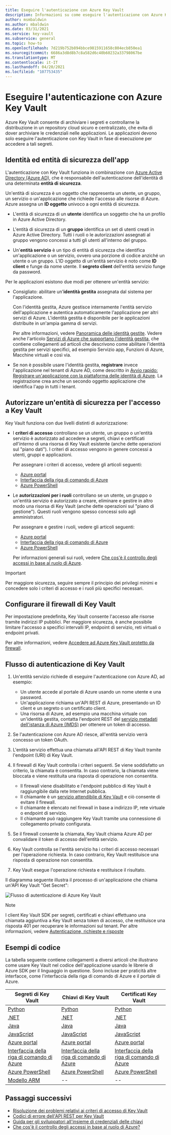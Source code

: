 ```yaml
---
title: Eseguire l'autenticazione con Azure Key Vault
description: Informazioni su come eseguire l'autenticazione con Azure Key Vault
author: msmbaldwin
ms.author: mbaldwin
ms.date: 03/31/2021
ms.service: key-vault
ms.subservice: general
ms.topic: how-to
ms.openlocfilehash: 7d219b752b894bbce9815911658c804ecb850ea1
ms.sourcegitcommit: 6686a3d8d8b7c8a582d6c40b60232a33798067be
ms.translationtype: MT
ms.contentlocale: it-IT
ms.lasthandoff: 04/20/2021
ms.locfileid: "107753435"
---
```

# <a name="authenticate-to-azure-key-vault"></a>Eseguire l'autenticazione con Azure Key Vault

Azure Key Vault consente di archiviare i segreti e controllarne la distribuzione in un repository cloud sicuro e centralizzato, che evita di dover archiviare le credenziali nelle applicazioni. Le applicazioni devono solo eseguire l'autenticazione con Key Vault in fase di esecuzione per accedere a tali segreti.

## <a name="app-identity-and-security-principals"></a>Identità ed entità di sicurezza dell'app

L'autenticazione con Key Vault funziona in combinazione con [Azure Active Directory (Azure AD)](../../active-directory/fundamentals/active-directory-whatis.md), che è responsabile dell'autenticazione dell'identità di una determinata **entità di sicurezza**.

Un'entità di sicurezza è un oggetto che rappresenta un utente, un gruppo, un servizio o un'applicazione che richiede l'accesso alle risorse di Azure. Azure assegna un **ID oggetto** univoco a ogni entità di sicurezza.

* L'entità di sicurezza di un **utente** identifica un soggetto che ha un profilo in Azure Active Directory.

* L'entità di sicurezza di un **gruppo** identifica un set di utenti creati in Azure Active Directory. Tutti i ruoli o le autorizzazioni assegnati al gruppo vengono concessi a tutti gli utenti all'interno del gruppo.

* Un'**entità servizio** è un tipo di entità di sicurezza che identifica un'applicazione o un servizio, ovvero una porzione di codice anziché un utente o un gruppo. L'ID oggetto di un'entità servizio è noto come **ID client** e funge da nome utente. Il **segreto client** dell'entità servizio funge da password.

Per le applicazioni esistono due modi per ottenere un'entità servizio:

* Consigliato: abilitare un'**identità gestita** assegnata dal sistema per l'applicazione.

    Con l'identità gestita, Azure gestisce internamente l'entità servizio dell'applicazione e autentica automaticamente l'applicazione per altri servizi di Azure. L'identità gestita è disponibile per le applicazioni distribuite in un'ampia gamma di servizi.

    Per altre informazioni, vedere [Panoramica delle identità gestite](../../active-directory/managed-identities-azure-resources/overview.md). Vedere anche l'articolo [Servizi di Azure che supportano l'identità gestita](../../active-directory/managed-identities-azure-resources/services-support-managed-identities.md), che contiene collegamenti ad articoli che descrivono come abilitare l'identità gestita per servizi specifici, ad esempio Servizio app, Funzioni di Azure, Macchine virtuali e così via.

* Se non è possibile usare l'identità gestita, **registrare** invece l'applicazione nel tenant di Azure AD, come descritto in [Avvio rapido: Registrare un'applicazione con la piattaforma delle identità di Azure](../../active-directory/develop/quickstart-register-app.md). La registrazione crea anche un secondo oggetto applicazione che identifica l'app in tutti i tenant.

## <a name="authorize-a-security-principal-to-access-key-vault"></a>Autorizzare un'entità di sicurezza per l'accesso a Key Vault

Key Vault funziona con due livelli distinti di autorizzazione:

- I **criteri di accesso** controllano se un utente, un gruppo o un'entità servizio è autorizzato ad accedere a segreti, chiavi e certificati *all'interno* di una risorsa di Key Vault esistente (anche dette operazioni sul "piano dati"). I criteri di accesso vengono in genere concessi a utenti, gruppi e applicazioni.

    Per assegnare i criteri di accesso, vedere gli articoli seguenti:

    - [Azure portal](assign-access-policy-portal.md)
    - [Interfaccia della riga di comando di Azure](assign-access-policy-cli.md)
    - [Azure PowerShell](assign-access-policy-portal.md)

- Le **autorizzazioni per i ruoli** controllano se un utente, un gruppo o un'entità servizio è autorizzato a creare, eliminare e gestire in altro modo una risorsa di Key Vault (anche dette operazioni sul "piano di gestione"). Questi ruoli vengono spesso concessi solo agli amministratori.
 
    Per assegnare e gestire i ruoli, vedere gli articoli seguenti:

    - [Azure portal](../../role-based-access-control/role-assignments-portal.md)
    - [Interfaccia della riga di comando di Azure](../../role-based-access-control/role-assignments-cli.md)
    - [Azure PowerShell](../../role-based-access-control/role-assignments-powershell.md)

    Per informazioni generali sui ruoli, vedere [Che cos'è il controllo degli accessi in base al ruolo di Azure](../../role-based-access-control/overview.md).


> [!IMPORTANT]
> Per maggiore sicurezza, seguire sempre il principio dei privilegi minimi e concedere solo i criteri di accesso e i ruoli più specifici necessari. 
    
## <a name="configure-the-key-vault-firewall"></a>Configurare il firewall di Key Vault

Per impostazione predefinita, Key Vault consente l'accesso alle risorse tramite indirizzi IP pubblici. Per maggiore sicurezza, è anche possibile limitare l'accesso a specifici intervalli IP, endpoint di servizio, reti virtuali o endpoint privati.

Per altre informazioni, vedere [Accedere ad Azure Key Vault protetto da firewall](./access-behind-firewall.md).


## <a name="the-key-vault-authentication-flow"></a>Flusso di autenticazione di Key Vault

1. Un'entità servizio richiede di eseguire l'autenticazione con Azure AD, ad esempio:
    * Un utente accede al portale di Azure usando un nome utente e una password.
    * Un'applicazione richiama un'API REST di Azure, presentando un ID client e un segreto o un certificato client.
    * Una risorsa di Azure, ad esempio una macchina virtuale con un'identità gestita, contatta l'endpoint REST del [servizio metadati dell'istanza di Azure (IMDS)](../../virtual-machines/windows/instance-metadata-service.md) per ottenere un token di accesso.

1. Se l'autenticazione con Azure AD riesce, all'entità servizio verrà concesso un token OAuth.

1. L'entità servizio effettua una chiamata all'API REST di Key Vault tramite l'endpoint (URI) di Key Vault.

1. Il firewall di Key Vault controlla i criteri seguenti. Se viene soddisfatto un criterio, la chiamata è consentita. In caso contrario, la chiamata viene bloccata e viene restituita una risposta di operazione non consentita.

    * Il firewall viene disabilitato e l'endpoint pubblico di Key Vault è raggiungibile dalla rete Internet pubblica.
    * Il chiamante è un [servizio attendibile di Key Vault](./overview-vnet-service-endpoints.md#trusted-services) e ciò consente di evitare il firewall.
    * Il chiamante è elencato nel firewall in base a indirizzo IP, rete virtuale o endpoint di servizio.
    * Il chiamante può raggiungere Key Vault tramite una connessione di collegamento privato configurata.    

1. Se il firewall consente la chiamata, Key Vault chiama Azure AD per convalidare il token di accesso dell'entità servizio.

1. Key Vault controlla se l'entità servizio ha i criteri di accesso necessari per l'operazione richiesta. In caso contrario, Key Vault restituisce una risposta di operazione non consentita.

1. Key Vault esegue l'operazione richiesta e restituisce il risultato.

Il diagramma seguente illustra il processo di un'applicazione che chiama un'API Key Vault "Get Secret":

![Flusso di autenticazione di Azure Key Vault](../media/authentication/authentication-flow.png)

> [!NOTE]
> I client Key Vault SDK per segreti, certificati e chiavi effettuano una chiamata aggiuntiva a Key Vault senza token di accesso, che restituisce una risposta 401 per recuperare le informazioni sul tenant. Per altre informazioni, vedere [Autenticazione, richieste e risposte](authentication-requests-and-responses.md)

## <a name="code-examples"></a>Esempi di codice

La tabella seguente contiene collegamenti a diversi articoli che illustrano come usare Key Vault nel codice dell'applicazione usando le librerie di Azure SDK per il linguaggio in questione. Sono incluse per praticità altre interfacce, come l'interfaccia della riga di comando di Azure e il portale di Azure.

| Segreti di Key Vault | Chiavi di Key Vault | Certificati Key Vault |
|  --- | --- | --- |
| [Python](../secrets/quick-create-python.md) | [Python](../keys/quick-create-python.md) | [Python](../certificates/quick-create-python.md) | 
| [.NET](../secrets/quick-create-net.md) | [.NET](../keys/quick-create-net.md) | [.NET](../certificates/quick-create-net.md) |
| [Java](../secrets/quick-create-java.md) | [Java](../keys/quick-create-java.md) | [Java](../certificates/quick-create-java.md) |
| [JavaScript](../secrets/quick-create-node.md) | [JavaScript](../keys/quick-create-node.md) | [JavaScript](../certificates/quick-create-node.md) | 
| [Azure portal](../secrets/quick-create-portal.md) | [Azure portal](../keys/quick-create-portal.md) | [Azure portal](../certificates/quick-create-portal.md) |
| [Interfaccia della riga di comando di Azure](../secrets/quick-create-cli.md) | [Interfaccia della riga di comando di Azure](../keys/quick-create-cli.md) | [Interfaccia della riga di comando di Azure](../certificates/quick-create-cli.md) |
| [Azure PowerShell](../secrets/quick-create-powershell.md) | [Azure PowerShell](../keys/quick-create-powershell.md) | [Azure PowerShell](../certificates/quick-create-powershell.md) |
| [Modello ARM](../secrets/quick-create-net.md) | -- | -- |

## <a name="next-steps"></a>Passaggi successivi

- [Risoluzione dei problemi relativi ai criteri di accesso di Key Vault](troubleshooting-access-issues.md)
- [Codici di errore dell'API REST per Key Vault](rest-error-codes.md)
- [Guida per gli sviluppatori all'insieme di credenziali delle chiavi](developers-guide.md)
- [Che cos'è il controllo degli accessi in base al ruolo di Azure?](../../role-based-access-control/overview.md)
